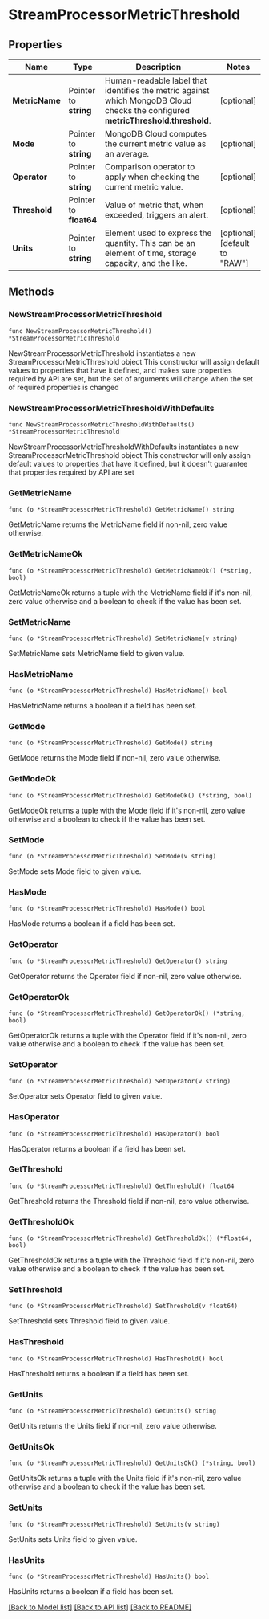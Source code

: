 # StreamProcessorMetricThreshold

## Properties

Name | Type | Description | Notes
------------ | ------------- | ------------- | -------------
**MetricName** | Pointer to **string** | Human-readable label that identifies the metric against which MongoDB Cloud checks the configured **metricThreshold.threshold**. | [optional] 
**Mode** | Pointer to **string** | MongoDB Cloud computes the current metric value as an average. | [optional] 
**Operator** | Pointer to **string** | Comparison operator to apply when checking the current metric value. | [optional] 
**Threshold** | Pointer to **float64** | Value of metric that, when exceeded, triggers an alert. | [optional] 
**Units** | Pointer to **string** | Element used to express the quantity. This can be an element of time, storage capacity, and the like. | [optional] [default to "RAW"]

## Methods

### NewStreamProcessorMetricThreshold

`func NewStreamProcessorMetricThreshold() *StreamProcessorMetricThreshold`

NewStreamProcessorMetricThreshold instantiates a new StreamProcessorMetricThreshold object
This constructor will assign default values to properties that have it defined,
and makes sure properties required by API are set, but the set of arguments
will change when the set of required properties is changed

### NewStreamProcessorMetricThresholdWithDefaults

`func NewStreamProcessorMetricThresholdWithDefaults() *StreamProcessorMetricThreshold`

NewStreamProcessorMetricThresholdWithDefaults instantiates a new StreamProcessorMetricThreshold object
This constructor will only assign default values to properties that have it defined,
but it doesn't guarantee that properties required by API are set

### GetMetricName

`func (o *StreamProcessorMetricThreshold) GetMetricName() string`

GetMetricName returns the MetricName field if non-nil, zero value otherwise.

### GetMetricNameOk

`func (o *StreamProcessorMetricThreshold) GetMetricNameOk() (*string, bool)`

GetMetricNameOk returns a tuple with the MetricName field if it's non-nil, zero value otherwise
and a boolean to check if the value has been set.

### SetMetricName

`func (o *StreamProcessorMetricThreshold) SetMetricName(v string)`

SetMetricName sets MetricName field to given value.

### HasMetricName

`func (o *StreamProcessorMetricThreshold) HasMetricName() bool`

HasMetricName returns a boolean if a field has been set.
### GetMode

`func (o *StreamProcessorMetricThreshold) GetMode() string`

GetMode returns the Mode field if non-nil, zero value otherwise.

### GetModeOk

`func (o *StreamProcessorMetricThreshold) GetModeOk() (*string, bool)`

GetModeOk returns a tuple with the Mode field if it's non-nil, zero value otherwise
and a boolean to check if the value has been set.

### SetMode

`func (o *StreamProcessorMetricThreshold) SetMode(v string)`

SetMode sets Mode field to given value.

### HasMode

`func (o *StreamProcessorMetricThreshold) HasMode() bool`

HasMode returns a boolean if a field has been set.
### GetOperator

`func (o *StreamProcessorMetricThreshold) GetOperator() string`

GetOperator returns the Operator field if non-nil, zero value otherwise.

### GetOperatorOk

`func (o *StreamProcessorMetricThreshold) GetOperatorOk() (*string, bool)`

GetOperatorOk returns a tuple with the Operator field if it's non-nil, zero value otherwise
and a boolean to check if the value has been set.

### SetOperator

`func (o *StreamProcessorMetricThreshold) SetOperator(v string)`

SetOperator sets Operator field to given value.

### HasOperator

`func (o *StreamProcessorMetricThreshold) HasOperator() bool`

HasOperator returns a boolean if a field has been set.
### GetThreshold

`func (o *StreamProcessorMetricThreshold) GetThreshold() float64`

GetThreshold returns the Threshold field if non-nil, zero value otherwise.

### GetThresholdOk

`func (o *StreamProcessorMetricThreshold) GetThresholdOk() (*float64, bool)`

GetThresholdOk returns a tuple with the Threshold field if it's non-nil, zero value otherwise
and a boolean to check if the value has been set.

### SetThreshold

`func (o *StreamProcessorMetricThreshold) SetThreshold(v float64)`

SetThreshold sets Threshold field to given value.

### HasThreshold

`func (o *StreamProcessorMetricThreshold) HasThreshold() bool`

HasThreshold returns a boolean if a field has been set.
### GetUnits

`func (o *StreamProcessorMetricThreshold) GetUnits() string`

GetUnits returns the Units field if non-nil, zero value otherwise.

### GetUnitsOk

`func (o *StreamProcessorMetricThreshold) GetUnitsOk() (*string, bool)`

GetUnitsOk returns a tuple with the Units field if it's non-nil, zero value otherwise
and a boolean to check if the value has been set.

### SetUnits

`func (o *StreamProcessorMetricThreshold) SetUnits(v string)`

SetUnits sets Units field to given value.

### HasUnits

`func (o *StreamProcessorMetricThreshold) HasUnits() bool`

HasUnits returns a boolean if a field has been set.

[[Back to Model list]](../README.md#documentation-for-models) [[Back to API list]](../README.md#documentation-for-api-endpoints) [[Back to README]](../README.md)


